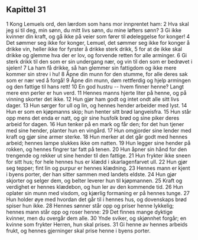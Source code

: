 ## Kapittel 31

1 Kong Lemuels ord, den lærdom som hans mor innprentet ham: 
2 Hva skal jeg si til deg, min sønn, du mitt livs sønn, du mine løfters sønn? 
3 Gi ikke kvinner din kraft, og gå ikke på veier som fører til ødeleggelse for konger! 
4 Det sømmer seg ikke for konger, Lemuel, det sømmer seg ikke for konger å drikke vin, heller ikke for fyrster å drikke sterk drikk, 
5 for at de ikke skal drikke og glemme hva der er lov, og forvende retten for alle arminger. 
6 Gi sterk drikk til den som er sin undergang nær, og vin til den som er bedrøvet i sjelen! 
7 La ham få drikke, så han glemmer sin fattigdom og ikke mere kommer sin strev i hu! 
8 Åpne din munn for den stumme, for alle deres sak som er nær ved å forgå! 
9 Åpne din munn, døm rettferdig og hjelp armingen og den fattige til hans rett! 
10 En god hustru -- hvem finner henne? Langt mere enn perler er hun verd. 
11 Hennes manns hjerte liter på henne, og på vinning skorter det ikke. 
12 Hun gjør ham godt og intet ondt alle sitt livs dager. 
13 Hun sørger for ull og lin, og hennes hender arbeider med lyst. 
14 Hun er som en kjøpmanns skip; hun henter sitt brød langveisfra. 
15 Hun står opp mens det enda er natt, og gir sine husfolk brød og sine piker deres arbeid for dagen. 
16 Hun tenker på en mark og får den; for det hun tjener med sine hender, planter hun en vingård. 
17 Hun omgjorder sine lender med kraft og gjør sine armer sterke. 
18 Hun merker at det går godt med hennes arbeid; hennes lampe slukkes ikke om natten. 
19 Hun legger sine hender på rokken, og hennes fingrer tar fatt på tenen. 
20 Hun åpner sin hånd for den trengende og rekker ut sine hender til den fattige. 
21 Hun frykter ikke sneen for sitt hus; for hele hennes hus er klædd i skarlagenfarvet ull. 
22 Hun gjør seg tepper; fint lin og purpur er hennes klædning. 
23 Hennes mann er kjent i byens porter, der han sitter sammen med landets eldste. 
24 Hun gjør skjorter og selger dem, og belter leverer hun til kjøpmannen. 
25 Kraft og verdighet er hennes klædebon, og hun ler av den kommende tid. 
26 Hun oplater sin munn med visdom, og kjærlig formaning er på hennes tunge. 
27 Hun holder øye med hvordan det går til i hennes hus, og dovenskaps brød spiser hun ikke. 
28 Hennes sønner står opp og priser henne lykkelig; hennes mann står opp og roser henne: 
29 Det finnes mange dyktige kvinner, men du overgår dem alle. 
30 Ynde sviker, og skjønnhet forgår; en kvinne som frykter Herren, hun skal prises. 
31 Gi henne av hennes arbeids frukt, og hennes gjerninger skal prise henne i byens porter.
